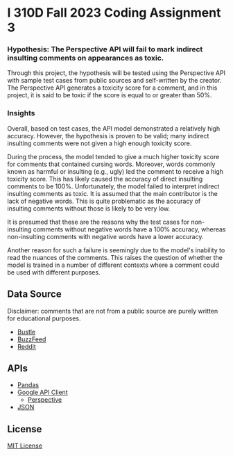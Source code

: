 # I 310D Fall 2023 Coding Assignment 3
### Hypothesis: The Perspective API will fail to mark indirect insulting comments on appearances as toxic.
Through this project, the hypothesis will be tested using the Perspective API with sample test cases from public sources and self-written by the creator. The Perspective API generates a toxicity score for a comment, and in this project, it is said to be toxic if the score is equal to or greater than 50%. 

### Insights
Overall, based on test cases, the API model demonstrated a relatively high accuracy. However, the hypothesis is proven to be valid; many indirect insulting comments were not given a high enough toxicity score. 

During the process, the model tended to give a much higher toxicity score for comments that contained cursing words. Moreover, words commonly known as harmful or insulting (e.g., ugly) led the comment to receive a high toxicity score. This has likely caused the accuracy of direct insulting comments to be 100%.
Unfortunately, the model failed to interpret indirect insulting comments as toxic. It is assumed that the main contributor is the lack of negative words. This is quite problematic as the accuracy of insulting comments without those is likely to be very low. 

It is presumed that these are the reasons why the test cases for non-insulting comments without negative words have a 100% accuracy, whereas non-insulting comments with negative words have a lower accuracy.

Another reason for such a failure is seemingly due to the model's inability to read the nuances of the comments. This raises the question of whether the model is trained in a number of different contexts where a comment could be used with different purposes. 

## Data Source
Disclaimer: comments that are not from a public source are purely written for educational purposes.
- [Bustle](https://www.bustle.com/articles/179754-13-appearance-related-things-people-comment-on-that-are-nobodys-business-but-your-own)
- [BuzzFeed](https://colab.research.google.com/corgiredirector?site=https%3A%2F%2Fwww.buzzfeed.com%2Fvictoriavouloumanos%2Fwomen-share-unsolicited-comments-about-appearance-by-men)
- [Reddit](https://colab.research.google.com/corgiredirector?site=https%3A%2F%2Fwww.reddit.com%2Fr%2Fask%2Fcomments%2Fqzlr6i%2Fwomen_what_is_the_worst_thing_someone_has_said%2F)

## APIs
- [Pandas](https://pandas.pydata.org/docs/reference/index.html)
- [Google API Client](https://github.com/googleapis/google-api-python-client.git)
  - [Perspective](https://developers.perspectiveapi.com/s/?language=en_US)
- [JSON](https://jsonapi.org/)

## License
[MIT License](https://opensource.org/license/mit/)
